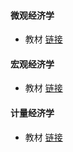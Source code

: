 #### 微观经济学

* 教材 [链接](https://mp.weixin.qq.com/s/pwP4G6NTnkz9yAMFQKl07w)

#### 宏观经济学

* 教材 [链接](https://mp.weixin.qq.com/s/pwP4G6NTnkz9yAMFQKl07w)

#### 计量经济学

* 教材 [链接](https://mp.weixin.qq.com/s/pwP4G6NTnkz9yAMFQKl07w)